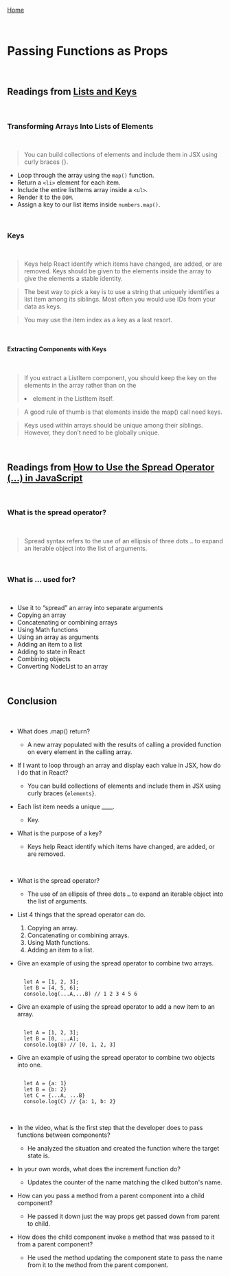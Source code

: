 [Home](README.md)

<br>

# Passing Functions as Props

<br>

## Readings from [Lists and Keys](https://reactjs.org/docs/lists-and-keys.html)

<br>

### Transforming Arrays Into Lists of Elements

<br>

> You can build collections of elements and include them in JSX using curly braces {}.

- Loop through the array using the `map()` function.
- Return a `<li>` element for each item.
- Include the entire listItems array inside a `<ul>`.
- Render it to the `DOM`.
- Assign a key to our list items inside `numbers.map()`.

<br>

### Keys

<br>

> Keys help React identify which items have changed, are added, or are removed. Keys should be given to the elements inside the array to give the elements a stable identity.

> The best way to pick a key is to use a string that uniquely identifies a list item among its siblings. Most often you would use IDs from your data as keys.

> You may use the item index as a key as a last resort.

<br>

#### Extracting Components with Keys

 <br>

> If you extract a ListItem component, you should keep the key on the <ListItem /> elements in the array rather than on the <li> element in the ListItem itself.

> A good rule of thumb is that elements inside the map() call need keys.

> Keys used within arrays should be unique among their siblings. However, they don’t need to be globally unique.

<br>

## Readings from [How to Use the Spread Operator (…) in JavaScript](https://medium.com/coding-at-dawn/how-to-use-the-spread-operator-in-javascript-b9e4a8b06fab)

<br>

### What is the spread operator?

<br>

> Spread syntax refers to the use of an ellipsis of three dots `…` to expand an iterable object into the list of arguments.

<br>

### What is ... used for?

<br>

- Use it to “spread” an array into separate arguments
- Copying an array
- Concatenating or combining arrays
- Using Math functions
- Using an array as arguments
- Adding an item to a list
- Adding to state in React
- Combining objects
- Converting NodeList to an array

<br>

## Conclusion

<br>

- What does .map() return?
  - A new array populated with the results of calling a provided function on every element in the calling array.

- If I want to loop through an array and display each value in JSX, how do I do that in React?
  - You can build collections of elements and include them in JSX using curly braces {`elements`}.

- Each list item needs a unique ____.
  - Key.

- What is the purpose of a key?
  - Keys help React identify which items have changed, are added, or are removed.

<br>

- What is the spread operator?
  - The use of an ellipsis of three dots `…` to expand an iterable object into the list of arguments.

- List 4 things that the spread operator can do.
  1. Copying an array.
  2. Concatenating or combining arrays.
  3. Using Math functions.
  4. Adding an item to a list.

- Give an example of using the spread operator to combine two arrays.

  ```

    let A = [1, 2, 3];
    let B = [4, 5, 6];
    console.log(...A,...B) // 1 2 3 4 5 6

  ```

- Give an example of using the spread operator to add a new item to an array.

  ```

    let A = [1, 2, 3];
    let B = [0, ...A];
    console.log(B) // [0, 1, 2, 3]

  ```

- Give an example of using the spread operator to combine two objects into one.

  ```
    
    let A = {a: 1}
    let B = {b: 2}
    let C = {...A, ...B}
    console.log(C) // {a: 1, b: 2}

  ```

<br>

- In the video, what is the first step that the developer does to pass functions between components?
  - He analyzed the situation and created the function where the target state is.

- In your own words, what does the increment function do?
  - Updates the counter of the name matching the cliked button's name.

- How can you pass a method from a parent component into a child component?
  - He passed it down just the way props get passed down from parent to child.

- How does the child component invoke a method that was passed to it from a parent component?
  - He used the method updating the component state to pass the name from it to the method from the parent component.
